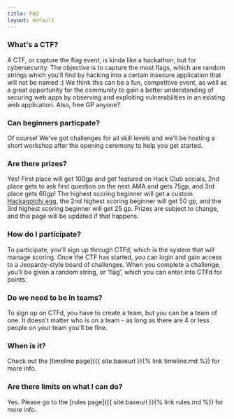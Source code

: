 ```yaml
---
title: FAQ
layout: default
---
```


### What's a CTF?
A CTF, or capture the flag event, is kinda like a hackathon, but for cybersecurity. The objective is to capture the most flags, which are random strings which you'll find by hacking into a certain insecure application that will not be named :) We think this can be a fun, competitive event, as well as a great opportunity for the community to gain a better understanding of securing web apps by observing and exploiting vulnerabilities in an existing web application. Also, free GP anyone?

### Can beginners particpate?
Of course! We've got challenges for all skill levels and we'll be hosting a short workshop after the opening ceremony to help you get started.

### Are there prizes?
Yes! First place will get 100gp and get featured on Hack Club socials, 2nd place gets to ask first question on the next AMA and gets 75gp, and 3rd place gets 60gp! The highest scoring beginner will get a custom [Hackagotchi egg](https://hackagotch.io), the 2nd highest scoring beginner will get 50 gp, and the 3rd highest scoring beginner will get 25 gp. Prizes are subject to change, and this page will be updated if that happens.

### How do I participate?
To participate, you’ll sign up through CTFd, which is the system that will manage scoring. Once the CTF has started, you can login and gain access to a Jeopardy-style board of challenges. When you complete a challenge, you’ll be given a random string, or ‘flag’, which you can enter into CTFd for points.

### Do we need to be in teams?
To sign up on CTFd, you have to create a team, but you can be a team of one. It doesn't matter who is on a team - as long as there are 4 or less people on your team you'll be fine.

### When is it? 
Check out the [timeline page]({{ site.baseurl }}{% link timeline.md %}) for more info.

### Are there limits on what I can do?
Yes. Please go to the [rules page]({{ site.baseurl }}{% link rules.md %}) for more info.
